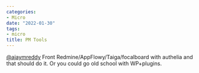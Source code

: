 ```yaml
---
categories:
- Micro
date: "2022-01-30"
tags:
- micro
title: PM Tools
---
```


[@ajaymreddy](https://twitter.com/ajaymreddy) Front Redmine/AppFlowy/Taiga/focalboard with authelia and that should do it. Or you could go old school with WP+plugins.
